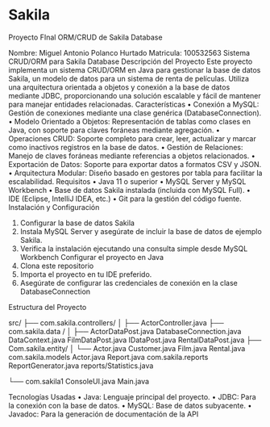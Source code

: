 # Sakila
Proyecto FInal ORM/CRUD de Sakila Database


Nombre: Miguel Antonio Polanco Hurtado
Matricula: 100532563
Sistema CRUD/ORM para Sakila Database
Descripción del Proyecto
Este proyecto implementa un sistema CRUD/ORM en Java para gestionar la base de datos Sakila, un modelo de datos para un sistema de renta de películas. Utiliza una arquitectura orientada a objetos y conexión a la base de datos mediante JDBC, proporcionando una solución escalable y fácil de mantener para manejar entidades relacionadas.
Características
•	Conexión a MySQL: Gestión de conexiones mediante una clase genérica (DatabaseConnection).
•	Modelo Orientado a Objetos: Representación de tablas como clases en Java, con soporte para claves foráneas mediante agregación.
•	Operaciones CRUD: Soporte completo para crear, leer, actualizar y marcar como inactivos registros en la base de datos.
•	Gestión de Relaciones: Manejo de claves foráneas mediante referencias a objetos relacionados.
•	Exportación de Datos: Soporte para exportar datos a formatos CSV y JSON.
•	Arquitectura Modular: Diseño basado en gestores por tabla para facilitar la escalabilidad.
Requisitos
•	Java 11 o superior
•	MySQL Server y MySQL Workbench
•	Base de datos Sakila instalada (incluida con MySQL Full).
•	IDE (Eclipse, IntelliJ IDEA, etc.)
•	Git para la gestión del código fuente.
Instalación y Configuración
1. Configurar la base de datos Sakila
1.	Instala MySQL Server y asegúrate de incluir la base de datos de ejemplo Sakila.
2.	Verifica la instalación ejecutando una consulta simple desde MySQL Workbench
Configurar el proyecto en Java
1.	Clona este repositorio
2.	 Importa el proyecto en tu IDE preferido.
3.	Asegúrate de configurar las credenciales de conexión en la clase 
DatabaseConnection


Estructura del Proyecto

src/
├── com.sakila.controllers/
│   ├── ActorController.java
├── com.sakila.data /
│   ├── ActorDataPost.java
        DatabaseConnection.java
        DataContext.java
        FilmDataPost.java
        IDataPost.java
        RentalDataPost.java
├── Com.sakila.entity/
│   └── Actor.java
        Customer.java
        Film.java
        Rental.java
          com.sakila.models
  Actor.java
  Report.java
    com.sakila.reports
       ReportGenerator.java
       reports/Statistics.java

└── com.sakila1
      ConsoleUI.java
      Main.java

Tecnologías Usadas
•	Java: Lenguaje principal del proyecto.
•	JDBC: Para la conexión con la base de datos.
•	MySQL: Base de datos subyacente.
•	Javadoc: Para la generación de documentación de la API
